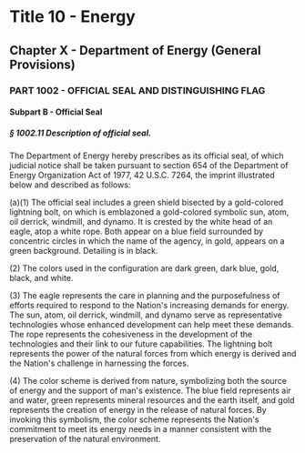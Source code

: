 
# Title 10 - Energy
## Chapter X - Department of Energy (General Provisions)
### PART 1002 - OFFICIAL SEAL AND DISTINGUISHING FLAG
#### Subpart B - Official Seal
##### § 1002.11 Description of official seal.

The Department of Energy hereby prescribes as its official seal, of which judicial notice shall be taken pursuant to section 654 of the Department of Energy Organization Act of 1977, 42 U.S.C. 7264, the imprint illustrated below and described as follows:

(a)(1) The official seal includes a green shield bisected by a gold-colored lightning bolt, on which is emblazoned a gold-colored symbolic sun, atom, oil derrick, windmill, and dynamo. It is crested by the white head of an eagle, atop a white rope. Both appear on a blue field surrounded by concentric circles in which the name of the agency, in gold, appears on a green background. Detailing is in black.

(2) The colors used in the configuration are dark green, dark blue, gold, black, and white.

(3) The eagle represents the care in planning and the purposefulness of efforts required to respond to the Nation's increasing demands for energy. The sun, atom, oil derrick, windmill, and dynamo serve as representative technologies whose enhanced development can help meet these demands. The rope represents the cohesiveness in the development of the technologies and their link to our future capabilities. The lightning bolt represents the power of the natural forces from which energy is derived and the Nation's challenge in harnessing the forces.

(4) The color scheme is derived from nature, symbolizing both the source of energy and the support of man's existence. The blue field represents air and water, green represents mineral resources and the earth itself, and gold represents the creation of energy in the release of natural forces. By invoking this symbolism, the color scheme represents the Nation's commitment to meet its energy needs in a manner consistent with the preservation of the natural environment.
